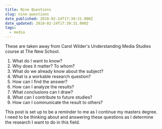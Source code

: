 ```yaml
---
title: Nine Questions
slug: nine-questions
date_published: 2010-02-24T17:39:31.000Z
date_updated: 2010-02-24T17:39:31.000Z
tags:
  - media
---
```


These are taken away from Carol Wilder's Understanding Media Studies course at The New School.

1. What do I want to know?
2. Why does it matter? To whom?
3. What do we already know about the subject?
4. What is a workable research question?
5. How can I find the answer?
6. How can I analyze the results?
7. What conclusions can I draw?
8. What can I contribute to future studies?
9. How can I communicate the result to others?

This post is set up to be a reminder to me as I continue my masters degree. I need to be thinking about and answering these questions as I determine the research I want to do in this field.
